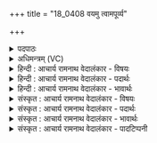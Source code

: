 +++
title = "18_0408 वयमु त्वामपूर्व्य"

+++
<details><summary>पदपाठः</summary>

व꣣य꣢म्। उ꣣। त्वा꣢म्। अ꣣पूर्व्य। अ। पूर्व्य। स्थूर꣢म्। न। कत्। चि꣣त्। भ꣡र꣢꣯न्तः। अ꣣वस्य꣡वः꣢। व꣡ज्रि꣢꣯न्। चि꣣त्र꣢म्। ह꣣वामहे। ४०८।
</details>

<details><summary>अधिमन्त्रम् (VC)</summary>

- इन्द्रः
- सौभरिः काण्वः
- ककुप्
- ऋषभः
- ऐन्द्रं काण्डम्
</details>

<details><summary>हिन्दी : आचार्य रामनाथ वेदालंकार - विषयः</summary>

अगले मन्त्र में परमेश्वर, आचार्य वा वैद्य का आह्वान किया गया है।
</details>

<details><summary>हिन्दी : आचार्य रामनाथ वेदालंकार - पदार्थः</summary>

पदार्थान्वय -  हे (अपूर्व्य) अपूर्व गुण-कर्म-स्वभाववाले, (वज्रिन्) शस्त्रधारी के समान दोषनाशक परमेश्वर आचार्य वा वैद्यराज ! (कच्चित्) किसी (स्थूरं न) स्थूल गढ़े आदि के समान (स्थूरम्) मन, चक्षु आदि के स्थूल छिद्र को (भरन्तः) भरना चाहते हुए (अवस्यवः) रक्षा के इच्छुक (वयम्) हम (चित्रम्) पूज्य (त्वाम्) आपको (हवामहे) पुकारते हैं ॥१०॥ इस मन्त्र में श्लिष्टोपमालङ्कार है ॥१०॥
</details>

<details><summary>हिन्दी : आचार्य रामनाथ वेदालंकार - भावार्थः</summary>

भावार्थ -  जैसे विशाल निर्जल अन्धे कुएँ आदि को भरना चाहते हुए लोग सहायक मित्रों को बुलाते हैं, वैसे ही मन, चक्षु आदियों के रोगरूप या अशक्तिरूप छिद्र को भरने के लिए परमेश्वर, आचार्य वा वैद्य की सहायता पानी चाहिए ॥१०॥ इस दशति में इन्द्र का महत्त्व वर्णित होने से, उसकी स्तुति होने से, उसका आह्वान होने से और उससे बल-धन आदि की याचना होने से तथा इन्द्र नाम से राजा, आचार्य, वैद्य आदि के भी कर्तव्य का वर्णन होने से इस दशति के विषय की पूर्व दशति के विषय के साथ संगति है ॥ पञ्चम प्रपाठक में प्रथम अर्ध की द्वितीय दशति समाप्त ॥ चतुर्थ अध्याय में छठा खण्ड समाप्त ॥
</details>

<details><summary>संस्कृत : आचार्य रामनाथ वेदालंकार - विषयः</summary>

अथ परमेश्वर आचार्यो भिषग् वाऽऽहूयते।
</details>

<details><summary>संस्कृत : आचार्य रामनाथ वेदालंकार - पदार्थः</summary>

पदार्थान्वय -  हे (अपूर्व्य२) अपूर्वगुणकर्मस्वभाव, (वज्रिन्) शस्त्रधर इव दोषनाशक परमेश, आचार्य, भिषग् वा ! (कच्चित्) किमपि (स्थूरं३ न) स्थूलं विशालं गर्तादिकम् इव (स्थूरम्) स्थूलं मनश्चक्षुरादीनां छिद्रम् (भरन्तः) पूरयन्तः, पूरयितुमिच्छन्तः सन्तः, (अवस्यवः) त्वद्रक्षणेच्छवः (वयम् चित्रम्) चायनीयं पूज्यम् (त्वाम्) इन्द्रनामानं जगदीशम्, आचार्यं, भिषग्वरं वा (हवामहे) आह्वयामः ॥ उक्तं चान्यत्र “यन्मे॑ छि॒द्रं चक्षु॑षो॒ हृद॑यस्य॒ मन॑सो॒ वाति॑तृण्णं॒ बृह॒स्पति॑र्मे॒ तद्द॑धातु।” य० ३६।२ इति ॥१०॥ अत्र श्लिष्टोपमालङ्कारः ॥१०॥
</details>

<details><summary>संस्कृत : आचार्य रामनाथ वेदालंकार - भावार्थः</summary>

भावार्थ -  यथा विशालं निर्जलम् अन्धकूपादिकम् पूरयितुमिच्छन्तो जनाः सहायकं सखिवर्गम् आह्वयन्ति तथैव मनश्चक्षुरादीनां रोगरूपमशक्तिरूपं च विशालं छिद्रं पूरयितुं परमेश्वरस्य गुरोर्वैद्यस्य च साहाय्यं प्राप्तव्यम् ॥१०॥ अत्रेन्द्रस्य महत्त्ववर्णनात्, तत्स्तवनात्, तदाह्वानात्, ततो बलधनादिप्रार्थनाद्, इन्द्रनाम्ना नृपत्याचार्यवैद्यादीनां चापि कर्तव्यवर्णनादेतद्दशत्यर्थस्य पूर्वदशत्यर्थेन सह संगतिरस्तीति ज्ञेयम् ॥ इति पञ्चमे प्रपाठके प्रथमार्द्धे द्वितीया दशतिः। इति चतुर्थेऽध्याये षष्ठः खण्डः ॥
</details>

<details><summary>संस्कृत : आचार्य रामनाथ वेदालंकार - पादटिप्पनी</summary>

टिप्पनी -   १. ऋ० ८।२१।१, ऋषिः सोभरिः काण्वः। अ० २०।१४।१ ऋषिः सोभरिः। उभयत्र ‘वज्रिन्’ इत्यत्र ‘वाजे’ इति पाठः। साम० ७०८। २. अविद्यमानः पूर्वो यस्मात् सः अपूर्वः। अपूर्व एव अपूर्व्यः। स्वार्थिको य प्रत्ययः—इति वि०। ३. स्थूरं न कच्चित् स्थूलमिव किञ्चित् कुसूलादिकं यवादिभिः त्वां भरन्तः पूरयन्तः पूरयिष्यन्तः सोमेन—इति भ०। स्थूरं न यथा भरन्तो व्रीह्यादिभिः गृहं पूरयन्तो जनाः स्थूरं स्थूलं गुणाधिकं कच्चित् कञ्चिन्मानवं यथा ह्वयन्ति तद्वत्—इति सा०।
</details>